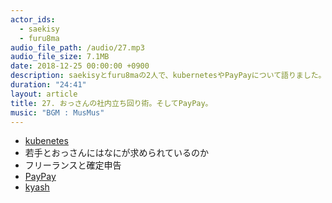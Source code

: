 ```yaml
---
actor_ids:
  - saekisy
  - furu8ma
audio_file_path: /audio/27.mp3
audio_file_size: 7.1MB
date: 2018-12-25 00:00:00 +0900
description: saekisyとfuru8maの2人で、kubernetesやPayPayについて語りました。
duration: "24:41"
layout: article
title: 27. おっさんの社内立ち回り術。そしてPayPay。
music: "BGM : MusMus"
---
```


- [kubenetes](https://kubernetes.io/)
- 若手とおっさんにはなにが求められているのか
- フリーランスと確定申告
- [PayPay](https://paypay.ne.jp/)
- [kyash](https://kyash.co/)


